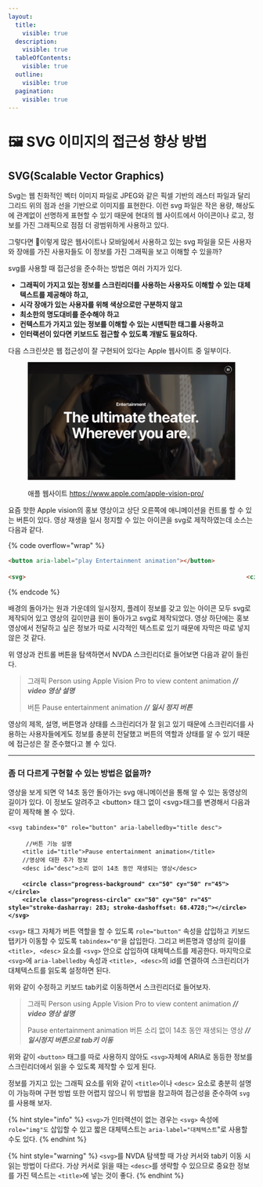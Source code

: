 ```yaml
---
layout:
  title:
    visible: true
  description:
    visible: true
  tableOfContents:
    visible: true
  outline:
    visible: true
  pagination:
    visible: true
---
```


# 🖼️ SVG 이미지의 접근성 향상 방법

## SVG(Scalable Vector Graphics)&#x20;

Svg는 웹 친화적인 벡터 이미지 파일로 JPEG와 같은 픽셀 기반의 래스터 파일과 달리 그리드 위의 점과 선을 기반으로 이미지를 표현한다. 이런 svg 파일은 작은 용량, 해상도에 관계없이 선명하게 표현할 수 있기 때문에 현대의 웹 사이트에서 아이콘이나 로고, 정보를 가진 그래픽으로 점점 더 광범위하게 사용하고 있다.

그렇다면 이렇게 많은 웹사이트나 모바일에서 사용하고 있는 svg 파일을 모든 사용자와 장애를 가진 사용자들도 이 정보를 가진 그래픽을 보고 이해할 수 있을까? &#x20;

svg를 사용할 때 접근성을 준수하는 방법은 여러 가지가 있다.

* **그래픽이 가지고 있는 정보를 스크린리더를 사용하는 사용자도 이해할 수 있는 대체텍스트를 제공해야 하고,**&#x20;
* **시각 장애가 있는 사용자를 위해 색상으로만 구분하지 않고**&#x20;
* **최소한의 명도대비를 준수해야 하고**&#x20;
* **컨텍스트가 가지고 있는 정보를 이해할 수 있는 시맨틱한 태그를 사용하고**&#x20;
* **인터랙션이 있다면 키보드도 접근할 수 있도록 개발도 필요하다.**&#x20;

다음 스크린샷은 웹 접근성이 잘 구현되어 있다는 Apple 웹사이트 중 일부이다.

<figure><img src="../../.gitbook/assets/image (3).png" alt=""><figcaption><p>애플 웹사이트 <a href="https://www.apple.com/apple-vision-pro/">https://www.apple.com/apple-vision-pro/</a></p></figcaption></figure>

요즘 핫한 Apple vision의 홍보 영상이고 상단 오른쪽에 애니메이션을 컨트롤 할 수 있는 버튼이 있다.  영상 재생을 일시 정지할 수 있는 아이콘을 svg로 제작하였는데 소스는 다음과 같다.

{% code overflow="wrap" %}
```html
<button aria-label="play Entertainment animation"></button>

<svg>																<circle class="progress-background" cx="50" cy="50" r="45"></circle>																<circle class="progress-circle" cx="50" cy="50" r="45" style="stroke-dasharray: 283; stroke-dashoffset: 171.134;"></circle>															</svg>
```
{% endcode %}

배경의 돌아가는 원과 가운데의 일시정지, 플레이 정보를 갖고 있는 아이콘 모두 svg로 제작되어 있고 영상의 길이만큼 원이 돌아가고 svg로 제작되었다. 영상 하단에는 홍보 영상에서 전달하고 싶은 정보가 따로 시각적인 텍스트로 있기 때문에 자막은 따로 넣지 않은 것 같다.

위 영상과 컨트롤 버튼을 탐색하면서 NVDA 스크린리더로 들어보면 다음과 같이 들린다.

> 그래픽 Person using Apple Vision Pro to view content animation _**// video 영상 설명**_
>
> 버튼 Pause entertainment animation _**// 일시 정지 버튼**_

영상의 제목, 설명, 버튼명과 상태를 스크린리더가 잘 읽고 있기 때문에 스크린리더를 사용하는 사용자들에게도 정보를 충분히 전달했고 버튼의 역할과 상태를 알 수 있기 때문에 접근성은 잘 준수했다고 볼 수 있다.&#x20;



***

### 좀 더 다르게 구현할 수 있는 방법은 없을까?

영상을 보게 되면 약 14초 동안 돌아가는 svg 애니메이션을 통해 알 수 있는 동영상의 길이가 있다. 이 정보도 알려주고 \<button> 태그 없이 \<svg>태그를 변경해서 다음과 같이 제작해 볼 수 있다.

<pre class="language-html" data-overflow="wrap"><code class="lang-html">&#x3C;svg tabindex="0" role="button" aria-labelledby="title desc"> 

     //버튼 기능 설명
    &#x3C;title id="title">Pause entertainment animation&#x3C;/title>
    //영상에 대한 추가 정보
    &#x3C;desc id="desc">소리 없이 14초 동안 재생되는 영상&#x3C;/desc>
    
<strong>    &#x3C;circle class="progress-background" cx="50" cy="50" r="45">&#x3C;/circle>
</strong><strong>    &#x3C;circle class="progress-circle" cx="50" cy="50" r="45" style="stroke-dasharray: 283; stroke-dashoffset: 68.4728;">&#x3C;/circle>														&#x3C;/svg>
</strong></code></pre>

`<svg>` 태그 자체가 버튼 역할을 할 수 있도록 `role="button"` 속성을 삽입하고 키보드 탭키가 이동할 수 있도록 `tabindex="0"`을 삽입한다. 그리고 버튼명과 영상의 길이를 `<title>, <desc>` 요소를 `<svg>` 안으로 삽입하여 대체텍스트를 제공한다. 마지막으로 `<svg>`에 `aria-labelledby` 속성과 `<title>, <desc>`의 id를 연결하여 스크린리더가 대체텍스트를 읽도록 설정하면 된다.

위와 같이 수정하고 키보드 tab키로 이동하면서 스크린리더로 들어보자.

> 그래픽 Person using Apple Vision Pro to view content animation _**// video 영상 설명**_
>
> Pause entertainment animation 버튼  소리 없이 14초 동안 재생되는 영상 _**// 일시정지 버튼으로 tab키 이동**_

위와 같이 `<button>` 태그를 따로 사용하지 않아도 `<svg>`자체에  ARIA로 동등한 정보를 스크린리더에서 읽을 수 있도록 제작할 수 있게 된다.&#x20;

정보를 가지고 있는 그래픽 요소를 위와 같이 `<title>`이나 `<desc>` 요소로 충분히 설명이 가능하며 구현 방법 또한 어렵지 않으니 위 방법을 참고하여 접근성을 준수하여 `svg`를 사용해 보자.

{% hint style="info" %}
`<svg>`가 인터랙션이 없는 경우는 `<svg>` 속성에 `role="img"도` 삽입할 수 있고 짧은 대체텍스트는 `aria-label="대체텍스트`"로 사용할 수도 있다.
{% endhint %}

{% hint style="warning" %}
`<svg>`를 NVDA 탐색할 때 가상 커서와 tab키 이동 시 읽는 방법이 다르다. 가상 커서로 읽을 때는 `<desc>`를 생략할 수 있으므로 중요한 정보를 가진 텍스트는 `<title>`에 넣는 것이 좋다.
{% endhint %}
